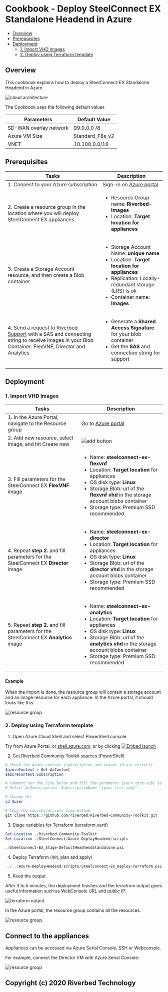# Cookbook - Deploy SteelConnect EX Standalone Headend in Azure

- [Overview](#overview)
- [Prerequisites](#prerequisites)
- [Deployment](#deployment)
    - [1. Import VHD Images](#1-import-vhd-images)
    - [2. Deploy using Terraform template](#2-deploy-using-terraform-template)

## Overview

This cookbook explains how to deploy a SteelConnect-EX Standalone Headend in Azure.

![cloud architecture](images/steelconnect-ex-headend-standalone-architecture.png)

The Cookbook uses the following default values

| Parameters | Default Value |
| --- | --- |
| SD-WAN overlay network | 99.0.0.0 /8 |
| Azure VM Size | Standard_F8s_v2 |
| VNET | 10.100.0.0/16 |

## Prerequisites

| Tasks | Description |
| --- | --- |
| 1. Connect to your Azure subscription | Sign-in on [Azure portal](https://portal.azure.com)|
| 2. Create a resource group in the location where you will deploy SteelConnect EX appliances| <ul><li>Resource Group name: **Riverbed-Images**</li><li>Location: **Target location for appliances**</li></ul> |
| 3. Create a Storage Account resource, and then create a Blob container  | <ul><li>Storage Account Name: **unique name**</li><li>Location: **Target location for appliances**</li><li>Replication: Locally-redundant storage (LRS) is ok</li><li>Container name: **images**</li></ul> |
| 4. Send a request to [Riverbed Support](https://support.riverbed.com/) with a SAS and connecting string to receive images in your Blob Container: FlexVNF, Director and Analytics | <ul><li>Generate a **Shared Access Signature** for your blob container</li><li>Get the **SAS** and connection string for support </li></ul>|

## Deployment

### 1. Import VHD Images

| Tasks | Description |
| --- | --- |
| 1. In the Azure Portal, navigate to the Resource group |Go to [Azure portal](https://portal.azure.com)|
| 2. Add new resource, select Image, and hit Create new| ![add button](images/azure-resource-group-add-button.png) |
| 3. Fill parameters for the SteelConnect EX **FlexVNF** image| <ul><li>Name: **steelconnect-ex-flexvnf**</li><li>Location: **Target location** for appliances</li><li>OS disk type: **Linux**</li><li>Storage Blob: url of the **flexvnf vhd** in the storage account blobs container</li><li>Storage type: Premium SSD recommended</li></ul>|
| 4. Repeat **step 2.** and fill parameters for the SteelConnect EX **Director** image| <ul><li>Name: **steelconnect-ex-director**</li><li>Location: **Target location** for appliances</li><li>OS disk type: **Linux**</li><li>Storage Blob: url of the **director vhd** in the storage account blobs container</li><li>Storage type: Premium SSD recommended</li></ul>|
| 5. Repeat **step 2.** and fill parameters for the SteelConnect EX **Analytics** image| <ul><li>Name: **steelconnect-ex-analytics**</li><li>Location: **Target location** for appliances</li><li>OS disk type: **Linux**</li><li>Storage Blob: url of the **analytics vhd** in the storage account blobs container</li><li>Storage type: Premium SSD recommended</li></ul>|

#### Example

When the import is done, the resource group will contain a storage account and an image resource for each appliance. In the Azure portal, it should looks like this:

![resource group](./images/steelconnect-ex-import-vhd-images-resources.png)

### 2. Deploy using Terraform template

1. Open Azure Cloud Shell and select PowerShell console

Try from Azure Portal, or [shell.azure.com](https://shell.azure.com), or by clicking [![Embed launch](https://shell.azure.com/images/launchcloudshell.png "Launch Azure Cloud Shell")](https://shell.azure.com)

2. Get Riverbed Community Toolkit sources (PowerShell)

```PowerShell
# Check the Azure context (subscription and tenant id are correct)
$azureContext = Get-AzContext
$azureContext.Subscription

# Comment our the line below and fill the parameter {your-test-sub} to select a different subscription
# Select-AzSubscription -SubscriptionName "{your-test-sub}"

# Change dir
cd $user

# Copy the sources/scripts from Github
git clone https://github.com/riverbed/Riverbed-Community-Toolkit.git
```

3. Stage variables for Terraform (terraform.vartf)

```PowerShell
Set-Location ./Riverbed-Community-Toolkit
Set-Location ./SteelConnect/Azure-DeployHeadend/scripts

./SteelConnect-EX_Stage-DefaultHeadhendStandalone.ps1
```

4. Deploy Terraform (init, plan and apply)

```PowerShell
../../Azure-DeployHeadend/scripts/SteelConnect-EX_Deploy-Terraform.ps1
```

5. Keep the output

After 3 to 5 minutes, the deployment finishes and the terrafrom output gives useful information such as WebConsole URL and public IP.

![terraform output](./images/steelconnect-ex-terraform-output.png)

In the Azure portal, the resource group contains all the resources.

![resource group](./images/steelconnect-ex-headend-resources.png)

## Connect to the appliances

Appliances can be accessed via Azure Serial Console, SSH or Webconsole.

For example, connect the Director VM with Azure Serial Console:

![resource group](./images/steelconnect-ex-director-serial-console.png)

## Copyright (c) 2020 Riverbed Technology